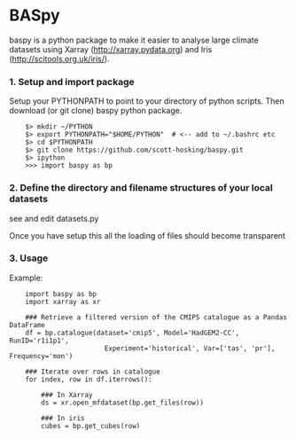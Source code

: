 # BASpy

baspy is a python package to make it easier to analyse large climate 
datasets using Xarray (http://xarray.pydata.org) and Iris (http://scitools.org.uk/iris/).

### 1. Setup and import package

Setup your PYTHONPATH to point to your directory of python scripts.  Then 
download (or git clone) baspy python package.

```
    $> mkdir ~/PYTHON
    $> export PYTHONPATH="$HOME/PYTHON"  # <-- add to ~/.bashrc etc
    $> cd $PYTHONPATH
    $> git clone https://github.com/scott-hosking/baspy.git
    $> ipython
    >>> import baspy as bp
```

### 2. Define the directory and filename structures of your local datasets

see and edit datasets.py

Once you have setup this all the loading of files should become transparent

### 3. Usage

Example:

```
    import baspy as bp
    import xarray as xr

    ### Retrieve a filtered version of the CMIP5 catalogue as a Pandas DataFrame
    df = bp.catalogue(dataset='cmip5', Model='HadGEM2-CC', RunID='r1i1p1', 
    					Experiment='historical', Var=['tas', 'pr'], Frequency='mon')

    ### Iterate over rows in catalogue
    for index, row in df.iterrows():

        ### In Xarray
        ds = xr.open_mfdataset(bp.get_files(row))

        ### In iris
        cubes = bp.get_cubes(row)
```
